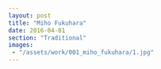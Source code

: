 ```yaml
---
layout: post
title: "Miho Fukuhara"
date: 2016-04-01
section: "Traditional"
images:
 - "/assets/work/001_miho_fukuhara/1.jpg"
---
```

